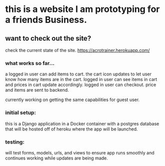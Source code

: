 # this is a website I am prototyping for a friends Business. 

## want to check out the site?
check the current state of the site.
https://acrotrainer.herokuapp.com/

### what works so far...
a logged in user can add items to cart.
the cart icon updates to let user know how many items are in the cart.
logged in user can see items in cart and prices in cart update accordingly.
logged in user can checkout. price and items are sent to backend.

currently working on getting the same capabilities for guest user.


### initial setup:
this is a Django application in a Docker container with a postgres database that will be hosted off of heroku where the app will be launched.

### testing:
will test forms, models, urls, and views to ensure app runs smoothly and continues working while updates are being made.

